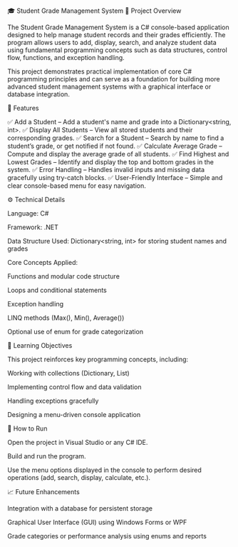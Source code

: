 🎓 Student Grade Management System
📘 Project Overview

The Student Grade Management System is a C# console-based application designed to help manage student records and their grades efficiently. The program allows users to add, display, search, and analyze student data using fundamental programming concepts such as data structures, control flow, functions, and exception handling.

This project demonstrates practical implementation of core C# programming principles and can serve as a foundation for building more advanced student management systems with a graphical interface or database integration.

🧩 Features

✅ Add a Student – Add a student's name and grade into a Dictionary<string, int>.
✅ Display All Students – View all stored students and their corresponding grades.
✅ Search for a Student – Search by name to find a student’s grade, or get notified if not found.
✅ Calculate Average Grade – Compute and display the average grade of all students.
✅ Find Highest and Lowest Grades – Identify and display the top and bottom grades in the system.
✅ Error Handling – Handles invalid inputs and missing data gracefully using try-catch blocks.
✅ User-Friendly Interface – Simple and clear console-based menu for easy navigation.

⚙️ Technical Details

Language: C#

Framework: .NET

Data Structure Used: Dictionary<string, int> for storing student names and grades

Core Concepts Applied:

Functions and modular code structure

Loops and conditional statements

Exception handling

LINQ methods (Max(), Min(), Average())

Optional use of enum for grade categorization

🧠 Learning Objectives

This project reinforces key programming concepts, including:

Working with collections (Dictionary, List)

Implementing control flow and data validation

Handling exceptions gracefully

Designing a menu-driven console application

🚀 How to Run

Open the project in Visual Studio or any C# IDE.

Build and run the program.

Use the menu options displayed in the console to perform desired operations (add, search, display, calculate, etc.).

📈 Future Enhancements

Integration with a database for persistent storage

Graphical User Interface (GUI) using Windows Forms or WPF

Grade categories or performance analysis using enums and reports
